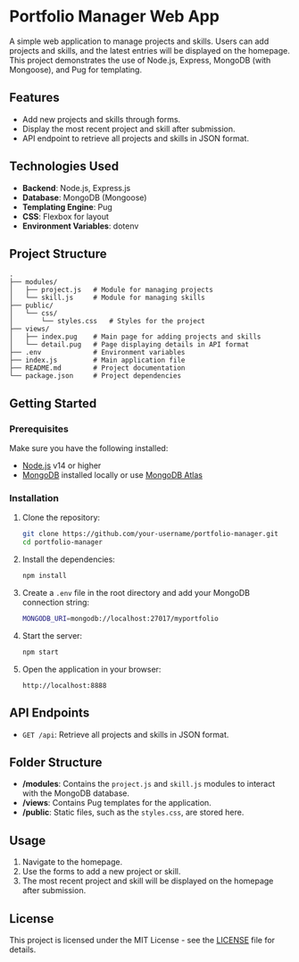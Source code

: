 # Portfolio Manager Web App

A simple web application to manage projects and skills. Users can add projects and skills, and the latest entries will be displayed on the homepage. This project demonstrates the use of Node.js, Express, MongoDB (with Mongoose), and Pug for templating.

## Features

- Add new projects and skills through forms.
- Display the most recent project and skill after submission.
- API endpoint to retrieve all projects and skills in JSON format.

## Technologies Used

- **Backend**: Node.js, Express.js
- **Database**: MongoDB (Mongoose)
- **Templating Engine**: Pug
- **CSS**: Flexbox for layout
- **Environment Variables**: dotenv

## Project Structure

```
.
├── modules/
│   ├── project.js   # Module for managing projects
│   └── skill.js     # Module for managing skills
├── public/
│   └── css/
│       └── styles.css   # Styles for the project
├── views/
│   ├── index.pug    # Main page for adding projects and skills
│   └── detail.pug   # Page displaying details in API format
├── .env             # Environment variables
├── index.js         # Main application file
├── README.md        # Project documentation
└── package.json     # Project dependencies
```

## Getting Started

### Prerequisites

Make sure you have the following installed:

- [Node.js](https://nodejs.org/) v14 or higher
- [MongoDB](https://www.mongodb.com/) installed locally or use [MongoDB Atlas](https://www.mongodb.com/cloud/atlas)

### Installation

1. Clone the repository:
   ```bash
   git clone https://github.com/your-username/portfolio-manager.git
   cd portfolio-manager
   ```

2. Install the dependencies:
   ```bash
   npm install
   ```

3. Create a `.env` file in the root directory and add your MongoDB connection string:
   ```bash
   MONGODB_URI=mongodb://localhost:27017/myportfolio
   ```

4. Start the server:
   ```bash
   npm start
   ```

5. Open the application in your browser:
   ```
   http://localhost:8888
   ```

## API Endpoints

- `GET /api`: Retrieve all projects and skills in JSON format.

## Folder Structure

- **/modules**: Contains the `project.js` and `skill.js` modules to interact with the MongoDB database.
- **/views**: Contains Pug templates for the application.
- **/public**: Static files, such as the `styles.css`, are stored here.

## Usage

1. Navigate to the homepage.
2. Use the forms to add a new project or skill.
3. The most recent project and skill will be displayed on the homepage after submission.

## License

This project is licensed under the MIT License - see the [LICENSE](LICENSE) file for details.
